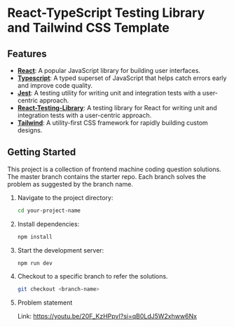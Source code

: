 
# React-TypeScript Testing Library and Tailwind CSS Template


## Features

- **[React](https://react.dev)**: A popular JavaScript library for building user interfaces.
- **[Typescript](https://www.typescriptlang.org/)**: A typed superset of JavaScript that helps catch errors early and improve code quality.
- **[Jest](https://jestjs.io/)**: A testing utility for writing unit and integration tests with a user-centric approach.
- **[React-Testing-Library](https://testing-library.com/)**: A testing library for React for writing unit and integration tests with a user-centric approach.
- **[Tailwind](https://tailwindcss.com/)**: A utility-first CSS framework for rapidly building custom designs.

## Getting Started

This project is a collection of frontend machine coding question solutions. 
The master branch contains the starter repo. 
Each branch solves the problem as suggested by the branch name.

1. Navigate to the project directory:

   ```bash
   cd your-project-name
   ```

2. Install dependencies:

   ```bash
   npm install
   ```

3. Start the development server:

   ```bash
   npm run dev
   ```

4. Checkout to a specific branch to refer the solutions.

   ```bash
   git checkout <branch-name>
   ```

5. Problem statement

   Link: https://youtu.be/20F_KzHPpvI?si=qB0LdJ5W2xhww6Nx